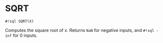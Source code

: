 # SQRT


`#!sql SQRT(X)`

Computes the square root of x. Returns `NaN` for negative
inputs, and `#!sql -inf` for 0 inputs.


